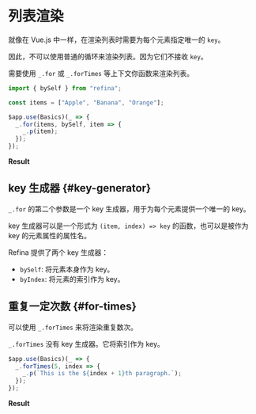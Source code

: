 <script setup>
import ListRenderingVue from "../../snippets/list-rendering.vue";
import ForTimesVue from "../../snippets/for-times.vue";
</script>

# 列表渲染

就像在 Vue.js 中一样，在渲染列表时需要为每个元素指定唯一的 `key`。

因此，不可以使用普通的循环来渲染列表。因为它们不接收 `key`。

需要使用 `_.for` 或 `_.forTimes` 等上下文你函数来渲染列表。

```ts
import { bySelf } from "refina";

const items = ["Apple", "Banana", "Orange"];

$app.use(Basics)(_ => {
  _.for(items, bySelf, item => {
    _.p(item);
  });
});
```

**Result**

<ListRenderingVue />

## key 生成器 {#key-generator}

`_.for` 的第二个参数是一个 key 生成器，用于为每个元素提供一个唯一的 key。

key 生成器可以是一个形式为 `(item, index) => key` 的函数，也可以是被作为 key 的元素属性的属性名。

Refina 提供了两个 key 生成器：

- `bySelf`: 将元素本身作为 key。
- `byIndex`: 将元素的索引作为 key。

## 重复一定次数 {#for-times}

可以使用 `_.forTimes` 来将渲染重复数次。

`_.forTimes` 没有 key 生成器。它将索引作为 key。

```ts
$app.use(Basics)(_ => {
  _.forTimes(5, index => {
    _.p(`This is the ${index + 1}th paragraph.`);
  });
});
```

**Result**

<ForTimesVue />
